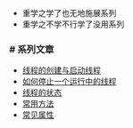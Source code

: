 * 重学之学了也无地施展系列
* 重学之不学不行学了没用系列


### # 系列文章
* [线程的创建与启动线程](./src/main/java/com/futao/learn/threads/a_创建线程/readme.md)
* [如何停止一个运行中的线程](./src/main/java/com/futao/learn/threads/c_如何停止线程/readme.md)
* [线程的状态](./src/main/java/com/futao/learn/threads/d_线程的生命周期/readme.md)
* [常用方法](./src/main/java/com/futao/learn/threads/e_线程相关方法/readme.md)
* [常见属性](./src/main/java/com/futao/learn/threads/f_线程属性/readme.md)